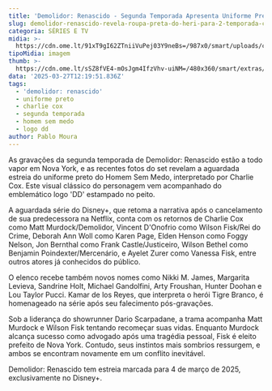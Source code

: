 ```yaml
---
title: 'Demolidor: Renascido - Segunda Temporada Apresenta Uniforme Preto Clássico'
slug: demolidor-renascido-revela-roupa-preta-do-heri-para-2-temporada-com-logo
categoria: SÉRIES E TV
midia: >-
  https://cdn.ome.lt/91xT9gI62ZTniiVuPej03Y9neBs=/987x0/smart/uploads/conteudo/fotos/demolidor-uniforme-preto_EaAphqi.jpg
tipoMidia: imagem
thumb: >-
  https://cdn.ome.lt/sSZ8fVE4-mOsJgm4IfzVhv-uiNM=/480x360/smart/extras/conteudos/demolidor-roupa-preta.jpg
data: '2025-03-27T12:19:51.836Z'
tags:
  - 'demolidor: renascido'
  - uniforme preto
  - charlie cox
  - segunda temporada
  - homem sem medo
  - logo dd
author: Pablo Moura
---
```


As gravações da segunda temporada de Demolidor: Renascido estão a todo vapor em Nova York, e as recentes fotos do set revelam a aguardada estreia do uniforme preto do Homem Sem Medo, interpretado por Charlie Cox. Este visual clássico do personagem vem acompanhado do emblemático logo 'DD' estampado no peito.

A aguardada série do Disney+, que retoma a narrativa após o cancelamento de sua predecessora na Netflix, conta com os retornos de Charlie Cox como Matt Murdock/Demolidor, Vincent D'Onofrio como Wilson Fisk/Rei do Crime, Deborah Ann Woll como Karen Page, Elden Henson como Foggy Nelson, Jon Bernthal como Frank Castle/Justiceiro, Wilson Bethel como Benjamin Poindexter/Mercenário, e Ayelet Zurer como Vanessa Fisk, entre outros atores já conhecidos do público.

O elenco recebe também novos nomes como Nikki M. James, Margarita Levieva, Sandrine Holt, Michael Gandolfini, Arty Froushan, Hunter Doohan e Lou Taylor Pucci. Kamar de los Reyes, que interpreta o herói Tigre Branco, é homenageado na série após seu falecimento pós-gravações.

Sob a liderança do showrunner Dario Scarpadane, a trama acompanha Matt Murdock e Wilson Fisk tentando recomeçar suas vidas. Enquanto Murdock alcança sucesso como advogado após uma tragédia pessoal, Fisk é eleito prefeito de Nova York. Contudo, seus instintos mais sombrios ressurgem, e ambos se encontram novamente em um conflito inevitável.

Demolidor: Renascido tem estreia marcada para 4 de março de 2025, exclusivamente no Disney+.
